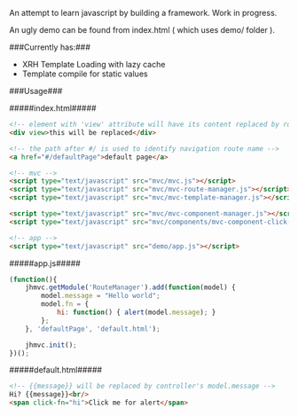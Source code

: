 An attempt to learn javascript by building a framework.
Work in progress.

An ugly demo can be found from index.html ( which uses demo/ folder ).

###Currently has:###
- XRH Template Loading with lazy cache
- Template compile for static values

###Usage###

#####index.html#####
```html
<!-- element with 'view' attribute will have its content replaced by routed template -->
<div view>this will be replaced</div>

<!-- the path after #/ is used to identify navigation route name -->
<a href="#/defaultPage">default page</a>

<!-- mvc -->
<script type="text/javascript" src="mvc/mvc.js"></script>
<script type="text/javascript" src="mvc/mvc-route-manager.js"></script>
<script type="text/javascript" src="mvc/mvc-template-manager.js"></script>

<script type="text/javascript" src="mvc/mvc-component-manager.js"></script>
<script type="text/javascript" src="mvc/components/mvc-component-click-fn.js"></script>

<!-- app -->
<script type="text/javascript" src="demo/app.js"></script>
```

#####app.js#####
```js
(function(){
	jhmvc.getModule('RouteManager').add(function(model) {
		model.message = "Hello world";
		model.fn = {
			hi: function() { alert(model.message); }
		};
	}, 'defaultPage', 'default.html');

	jhmvc.init();
})();
```

#####default.html#####
```html
<!-- {{message}} will be replaced by controller's model.message -->
Hi? {{message}}<br/>
<span click-fn="hi">Click me for alert</span>
```
